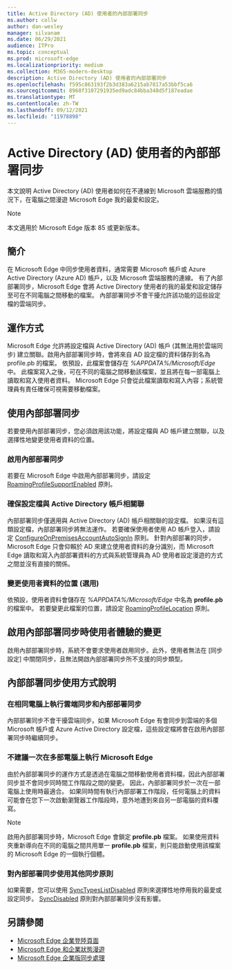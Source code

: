 ```yaml
---
title: Active Directory (AD) 使用者的內部部署同步
ms.author: collw
author: dan-wesley
manager: silvanam
ms.date: 06/29/2021
audience: ITPro
ms.topic: conceptual
ms.prod: microsoft-edge
ms.localizationpriority: medium
ms.collection: M365-modern-desktop
description: Active Directory (AD) 使用者的內部部署同步
ms.openlocfilehash: f595c863193f2b3d383a6215ab7817a53bbf5ca6
ms.sourcegitcommit: 8968f3107291935ed9adc84bba348d5f187eadae
ms.translationtype: MT
ms.contentlocale: zh-TW
ms.lasthandoff: 09/12/2021
ms.locfileid: "11978898"
---
```

# <a name="on-premises-sync-for-active-directory-ad-users"></a>Active Directory (AD) 使用者的內部部署同步

本文說明 Active Directory (AD) 使用者如何在不連線到 Microsoft 雲端服務的情況下，在電腦之間漫遊 Microsoft Edge 我的最愛和設定。

> [!NOTE]
> 本文適用於 Microsoft Edge 版本 85 或更新版本。

## <a name="introduction"></a>簡介

在 Microsoft Edge 中同步使用者資料，通常需要 Microsoft 帳戶或 Azure Active Directory (Azure AD) 帳戶，以及 Microsoft 雲端服務的連線。 有了內部部署同步，Microsoft Edge 會將 Active Directory 使用者的我的最愛和設定儲存至可在不同電腦之間移動的檔案。 內部部署同步不會干擾允許該功能的這些設定檔的雲端同步。

## <a name="how-it-works"></a>運作方式

Microsoft Edge 允許將設定檔與 Active Directory (AD) 帳戶 (其無法用於雲端同步) 建立關聯。啟用內部部署同步時，會將來自 AD 設定檔的資料儲存到名為 profile.pb 的檔案。 依預設，此檔案會儲存在 *%APPDATA%/Microsoft/Edge* 中。 此檔案寫入之後，可在不同的電腦之間移動該檔案，並且將在每一部電腦上讀取和寫入使用者資料。 Microsoft Edge 只會從此檔案讀取和寫入內容；系統管理員有責任確保可視需要移動檔案。

## <a name="use-on-premises-sync"></a>使用內部部署同步

若要使用內部部署同步，您必須啟用該功能，將設定檔與 AD 帳戶建立關聯，以及選擇性地變更使用者資料的位置。

### <a name="enable-on-premises-sync"></a>啟用內部部署同步

若要在 Microsoft Edge 中啟用內部部署同步，請設定 [RoamingProfileSupportEnabled](./microsoft-edge-policies.md#roamingprofilesupportenabled) 原則。

### <a name="ensure-that-a-profile-is-associated-with-an-active-directory-account"></a>確保設定檔與 Active Directory 帳戶相關聯

內部部署同步僅適用與 Active Directory (AD) 帳戶相關聯的設定檔。 如果沒有這類設定檔，內部部署同步將無法運作。 若要確保使用者使用 AD 帳戶登入，請設定 [ConfigureOnPremisesAccountAutoSignIn](./microsoft-edge-policies.md#configureonpremisesaccountautosignin) 原則。 針對內部部署的同步，Microsoft Edge 只會仰賴於 AD 來建立使用者資料的身分識別，而 Microsoft Edge 讀取和寫入內部部署資料的方式與系統管理員為 AD 使用者設定漫遊的方式之間並沒有直接的關係。

### <a name="change-the-location-of-the-user-data-optional"></a>變更使用者資料的位置 (選用)

依預設，使用者資料會儲存在 *%APPDATA%/Microsoft/Edge* 中名為 **profile.pb** 的檔案中。 若要變更此檔案的位置，請設定 [RoamingProfileLocation](./microsoft-edge-policies.md#roamingprofilelocation) 原則。

## <a name="changes-in-the-user-experience-when-on-premises-sync-is-enabled"></a>啟用內部部署同步時使用者體驗的變更

啟用內部部署同步時，系統不會要求使用者啟用同步。此外，使用者無法在 [同步設定] 中關閉同步，且無法開啟內部部署同步所不支援的同步類型。

## <a name="on-premises-sync-usage-notes"></a>內部部署同步使用方式說明

### <a name="running-cloud-sync-and-on-premises-sync-on-the-same-computer"></a>在相同電腦上執行雲端同步和內部部署同步

內部部署同步不會干擾雲端同步。如果 Microsoft Edge 有會同步到雲端的多個 Microsoft 帳戶或 Azure Active Directory 設定檔，這些設定檔將會在啟用內部部署同步時繼續同步。

### <a name="running-microsoft-edge-on-more-than-one-computer-at-a-time-isnt-recommended"></a>不建議一次在多部電腦上執行 Microsoft Edge

由於內部部署同步的運作方式是透過在電腦之間移動使用者資料檔，因此內部部署同步並不會同步同時間工作階段之間的變更。 因此，內部部署同步於一次在一部電腦上使用時最適合。 如果同時間有執行內部部署工作階段，任何電腦上的資料可能會在您下一次啟動瀏覽器工作階段時，意外地遭到來自另一部電腦的資料覆寫。

> [!NOTE]
> 啟用內部部署同步時，Microsoft Edge 會鎖定 **profile.pb** 檔案。 如果使用資料夾重新導向在不同的電腦之間共用單一 **profile.pb** 檔案，則只能啟動使用該檔案的 Microsoft Edge 的一個執行個體。

### <a name="using-other-sync-policies-with-on-premises-sync"></a>對內部部署同步使用其他同步原則

如果需要，您可以使用 [SyncTypesListDisabled](./microsoft-edge-policies.md#synctypeslistdisabled) 原則來選擇性地停用我的最愛或設定同步。 [SyncDisabled](./microsoft-edge-policies.md#syncdisabled) 原則對內部部署同步沒有影響。

## <a name="see-also"></a>另請參閱

- [Microsoft Edge 企業登陸頁面](https://aka.ms/EdgeEnterprise)
- [Microsoft Edge 和企業狀態漫遊](microsoft-edge-enterprise-state-roaming.md)
- [Microsoft Edge 企業版同步處理](microsoft-edge-enterprise-sync.md)